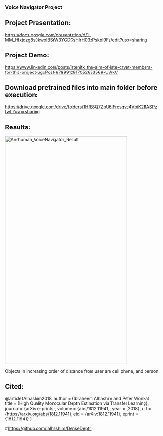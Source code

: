 ### Voice Navigator Project

## Project Presentation: 
https://docs.google.com/presentation/d/1-MM_Hfxjozg8s0kwolBSrW3YGDCsHIrH03xPskpl9Fs/edit?usp=sharing

## Project Demo: 
https://www.linkedin.com/posts/istenitk_the-aim-of-iste-crypt-members-for-this-project-ugcPost-6789912917052653569-UWkV

## Download pretrained files into main folder before execution: 
https://drive.google.com/drive/folders/1HfE8Q7ZpU6IFrcsgvc4VbiK2BASPztwL?usp=sharing

## Results:
<p align="left">
  <img src="https://github.com/anshuman03sinha/Voice-Navigator/blob/master/static/VoiceNavigator.jpg" width="400" height="750" alt="Anshuman_VoiceNavigator_Result">
</p>

Objects in increasing order of distance from user are cell phone, and person 


## Cited:
@article{Alhashim2018,
  author    = {Ibraheem Alhashim and Peter Wonka},
  title     = {High Quality Monocular Depth Estimation via Transfer Learning},
  journal   = {arXiv e-prints},
  volume    = {abs/1812.11941},
  year      = {2018},
  url       = {https://arxiv.org/abs/1812.11941},
  eid       = {arXiv:1812.11941},
  eprint    = {1812.11941}
}

#https://github.com/ialhashim/DenseDepth
